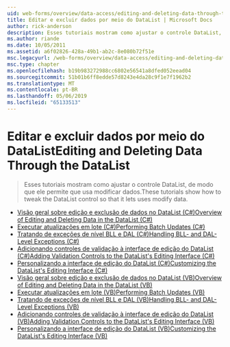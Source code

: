 ```yaml
---
uid: web-forms/overview/data-access/editing-and-deleting-data-through-the-datalist/index
title: Editar e excluir dados por meio do DataList | Microsoft Docs
author: rick-anderson
description: Esses tutoriais mostram como ajustar o controle DataList, de modo que ele permite que usa modificar dados.
ms.author: riande
ms.date: 10/05/2011
ms.assetid: a6f02826-428a-49b1-ab2c-8e080b72f51e
msc.legacyurl: /web-forms/overview/data-access/editing-and-deleting-data-through-the-datalist
msc.type: chapter
ms.openlocfilehash: b19b983272988cc6802e56541a8dfed052eead04
ms.sourcegitcommit: 51b01b6ff8edde57d8243e4da28c9f1e7f1962b2
ms.translationtype: MT
ms.contentlocale: pt-BR
ms.lasthandoff: 05/06/2019
ms.locfileid: "65133513"
---
```

# <a name="editing-and-deleting-data-through-the-datalist"></a><span data-ttu-id="393c5-103">Editar e excluir dados por meio do DataList</span><span class="sxs-lookup"><span data-stu-id="393c5-103">Editing and Deleting Data Through the DataList</span></span>

> <span data-ttu-id="393c5-104">Esses tutoriais mostram como ajustar o controle DataList, de modo que ele permite que usa modificar dados.</span><span class="sxs-lookup"><span data-stu-id="393c5-104">These tutorials show how to tweak the DataList control so that it lets uses modify data.</span></span>

- [<span data-ttu-id="393c5-105">Visão geral sobre edição e exclusão de dados no DataList (C#)</span><span class="sxs-lookup"><span data-stu-id="393c5-105">Overview of Editing and Deleting Data in the DataList (C#)</span></span>](an-overview-of-editing-and-deleting-data-in-the-datalist-cs.md)
- [<span data-ttu-id="393c5-106">Executar atualizações em lote (C#)</span><span class="sxs-lookup"><span data-stu-id="393c5-106">Performing Batch Updates (C#)</span></span>](performing-batch-updates-cs.md)
- [<span data-ttu-id="393c5-107">Tratando de exceções de nível BLL e DAL (C#)</span><span class="sxs-lookup"><span data-stu-id="393c5-107">Handling BLL- and DAL-Level Exceptions (C#)</span></span>](handling-bll-and-dal-level-exceptions-cs.md)
- [<span data-ttu-id="393c5-108">Adicionando controles de validação à interface de edição do DataList (C#)</span><span class="sxs-lookup"><span data-stu-id="393c5-108">Adding Validation Controls to the DataList's Editing Interface (C#)</span></span>](adding-validation-controls-to-the-datalist-s-editing-interface-cs.md)
- [<span data-ttu-id="393c5-109">Personalizando a interface de edição do DataList (C#)</span><span class="sxs-lookup"><span data-stu-id="393c5-109">Customizing the DataList's Editing Interface (C#)</span></span>](customizing-the-datalist-s-editing-interface-cs.md)
- [<span data-ttu-id="393c5-110">Visão geral sobre edição e exclusão de dados no DataList (VB)</span><span class="sxs-lookup"><span data-stu-id="393c5-110">Overview of Editing and Deleting Data in the DataList (VB)</span></span>](an-overview-of-editing-and-deleting-data-in-the-datalist-vb.md)
- [<span data-ttu-id="393c5-111">Executar atualizações em lote (VB)</span><span class="sxs-lookup"><span data-stu-id="393c5-111">Performing Batch Updates (VB)</span></span>](performing-batch-updates-vb.md)
- [<span data-ttu-id="393c5-112">Tratando de exceções de nível BLL e DAL (VB)</span><span class="sxs-lookup"><span data-stu-id="393c5-112">Handling BLL- and DAL-Level Exceptions (VB)</span></span>](handling-bll-and-dal-level-exceptions-vb.md)
- [<span data-ttu-id="393c5-113">Adicionando controles de validação à interface de edição do DataList (VB)</span><span class="sxs-lookup"><span data-stu-id="393c5-113">Adding Validation Controls to the DataList's Editing Interface (VB)</span></span>](adding-validation-controls-to-the-datalist-s-editing-interface-vb.md)
- [<span data-ttu-id="393c5-114">Personalizando a interface de edição do DataList (VB)</span><span class="sxs-lookup"><span data-stu-id="393c5-114">Customizing the DataList's Editing Interface (VB)</span></span>](customizing-the-datalist-s-editing-interface-vb.md)

